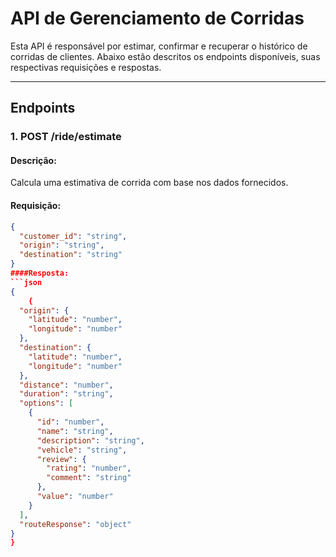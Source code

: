 # API de Gerenciamento de Corridas

Esta API é responsável por estimar, confirmar e recuperar o histórico de corridas de clientes. Abaixo estão descritos os endpoints disponíveis, suas respectivas requisições e respostas.

---

## Endpoints

### 1. **POST /ride/estimate**

#### Descrição:
Calcula uma estimativa de corrida com base nos dados fornecidos.

#### Requisição:
```json
{
  "customer_id": "string",
  "origin": "string",
  "destination": "string"
}
####Resposta:
```json
{
    {
  "origin": {
    "latitude": "number",
    "longitude": "number"
  },
  "destination": {
    "latitude": "number",
    "longitude": "number"
  },
  "distance": "number",
  "duration": "string",
  "options": [
    {
      "id": "number",
      "name": "string",
      "description": "string",
      "vehicle": "string",
      "review": {
        "rating": "number",
        "comment": "string"
      },
      "value": "number"
    }
  ],
  "routeResponse": "object"
}
}